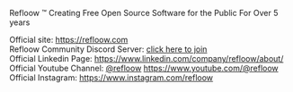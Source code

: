 Refloow ™ Creating Free Open Source Software for the Public For Over 5 years

Official site: https://refloow.com <br>
Refloow Community Discord Server: [click here to join](discord.gg/4enDY8yhuS) <br>
Official Linkedin Page: https://www.linkedin.com/company/refloow/about/ <br>
Official Youtube Channel: [@refloow](https://www.youtube.com/@refloow) https://www.youtube.com/@refloow
Official Instagram: https://www.instagram.com/refloow
